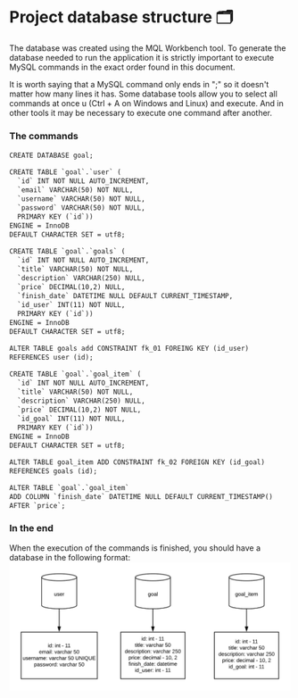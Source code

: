 # Project database structure 🗂️

The database was created using the MQL Workbench tool. To generate the database needed to run the application it is strictly important to execute MySQL commands in the exact order found in this document.

It is worth saying that a MySQL command only ends in ";" so it doesn't matter how many lines it has. Some database tools allow you to select all commands at once u (Ctrl + A on Windows and Linux) and execute. And in other tools it may be necessary to execute one command after another.

### The commands

~~~
CREATE DATABASE goal;
~~~

~~~
CREATE TABLE `goal`.`user` (
  `id` INT NOT NULL AUTO_INCREMENT,
  `email` VARCHAR(50) NOT NULL,
  `username` VARCHAR(50) NOT NULL,
  `password` VARCHAR(50) NOT NULL,
  PRIMARY KEY (`id`))
ENGINE = InnoDB
DEFAULT CHARACTER SET = utf8;
~~~

~~~
CREATE TABLE `goal`.`goals` (
  `id` INT NOT NULL AUTO_INCREMENT,
  `title` VARCHAR(50) NOT NULL,
  `description` VARCHAR(250) NULL,
  `price` DECIMAL(10,2) NULL,
  `finish_date` DATETIME NULL DEFAULT CURRENT_TIMESTAMP,
  `id_user` INT(11) NOT NULL,
  PRIMARY KEY (`id`))
ENGINE = InnoDB
DEFAULT CHARACTER SET = utf8;
~~~

~~~
ALTER TABLE goals add CONSTRAINT fk_01 FOREING KEY (id_user) REFERENCES user (id);
~~~

~~~
CREATE TABLE `goal`.`goal_item` (
  `id` INT NOT NULL AUTO_INCREMENT,
  `title` VARCHAR(50) NOT NULL,
  `description` VARCHAR(250) NULL,
  `price` DECIMAL(10,2) NOT NULL,
  `id_goal` INT(11) NOT NULL,
  PRIMARY KEY (`id`))
ENGINE = InnoDB
DEFAULT CHARACTER SET = utf8;
~~~

~~~
ALTER TABLE goal_item ADD CONSTRAINT fk_02 FOREIGN KEY (id_goal) REFERENCES goals (id);
~~~

~~~
ALTER TABLE `goal`.`goal_item` 
ADD COLUMN `finish_date` DATETIME NULL DEFAULT CURRENT_TIMESTAMP() AFTER `price`;
~~~

### In the end
When the execution of the commands is finished, you should have a database in the following format:
![Database template](https://github.com/DayaneCordeiro/goals/blob/master/Database%20Diagram.png)
